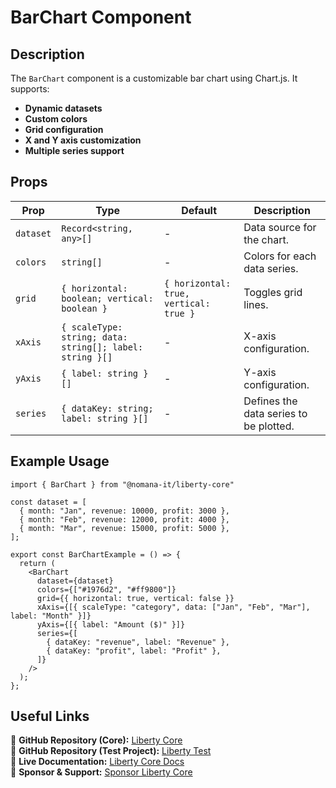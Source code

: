 # BarChart Component

## Description
The `BarChart` component is a customizable bar chart using Chart.js. It supports:
- **Dynamic datasets**
- **Custom colors**
- **Grid configuration**
- **X and Y axis customization**
- **Multiple series support**

## Props
| Prop        | Type                         | Default | Description |
|------------|------------------------------|---------|-------------|
| `dataset`  | `Record<string, any>[]`      | -       | Data source for the chart. |
| `colors`   | `string[]`                 | -       | Colors for each data series. |
| `grid`     | `{ horizontal: boolean; vertical: boolean }` | `{ horizontal: true, vertical: true }` | Toggles grid lines. |
| `xAxis`    | `{ scaleType: string; data: string[]; label: string }[]` | - | X-axis configuration. |
| `yAxis`    | `{ label: string }[]`       | -       | Y-axis configuration. |
| `series`   | `{ dataKey: string; label: string }[]` | - | Defines the data series to be plotted. |

## Example Usage
```tsx
import { BarChart } from "@nomana-it/liberty-core"

const dataset = [
  { month: "Jan", revenue: 10000, profit: 3000 },
  { month: "Feb", revenue: 12000, profit: 4000 },
  { month: "Mar", revenue: 15000, profit: 5000 },
];

export const BarChartExample = () => {
  return (
    <BarChart
      dataset={dataset}
      colors={["#1976d2", "#ff9800"]}
      grid={{ horizontal: true, vertical: false }}
      xAxis={[{ scaleType: "category", data: ["Jan", "Feb", "Mar"], label: "Month" }]}
      yAxis={[{ label: "Amount ($)" }]}
      series={[
        { dataKey: "revenue", label: "Revenue" },
        { dataKey: "profit", label: "Profit" },
      ]}
    />
  );
};
```

## Useful Links
🔗 **GitHub Repository (Core):** [Liberty Core](https://github.com/fblettner/liberty-core/)  
🔗 **GitHub Repository (Test Project):** [Liberty Test](https://github.com/fblettner/liberty-test/)  
📖 **Live Documentation:** [Liberty Core Docs](https://docs.nomana-it.fr/liberty-core/)  
💖 **Sponsor & Support:** [Sponsor Liberty Core](https://github.com/sponsors/fblettner) 